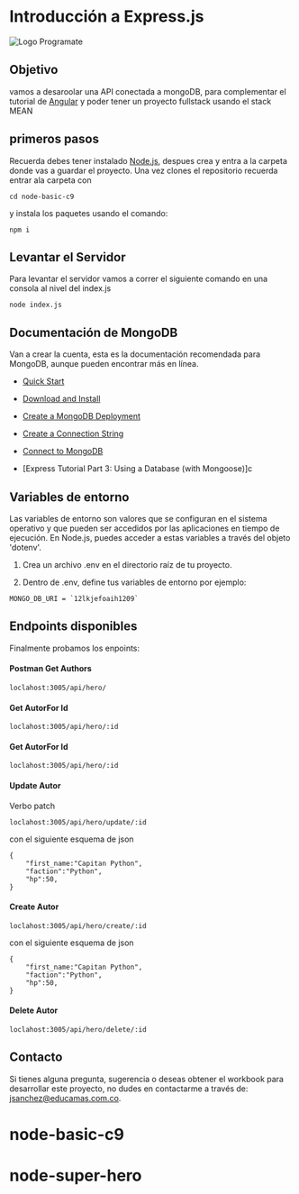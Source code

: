# Introducción a Express.js

<img src="img/programate-academy.png" alt="Logo Programate">

## Objetivo

vamos a desaroolar una API conectada a mongoDB, para complementar el tutorial de [Angular](https://angular.io/tutorial/tour-of-heroes) y poder tener un proyecto fullstack usando el stack MEAN

## primeros pasos
Recuerda debes tener instalado [Node.js](https://nodejs.org/en/download), despues crea y entra a la carpeta donde vas a guardar el proyecto. Una vez clones el repositorio recuerda entrar ala carpeta con
```
cd node-basic-c9
```
y instala los paquetes usando el comando:
```
npm i
```

## Levantar el Servidor



Para levantar el servidor vamos a correr el siguiente comando en una consola al nivel del index.js
```
node index.js
```


## Documentación de MongoDB

Van a crear la cuenta, esta es la documentación recomendada para MongoDB, aunque pueden encontrar más en línea.

* [Quick Start](https://www.mongodb.com/docs/drivers/node/current/quick-start/#quick-start) 
* [Download and Install](https://www.mongodb.com/docs/drivers/node/current/quick-start/download-and-install/)

* [Create a MongoDB Deployment](https://www.mongodb.com/docs/drivers/node/current/quick-start/create-a-deployment/)

* [Create a Connection String](https://www.mongodb.com/docs/drivers/node/current/quick-start/create-a-connection-string/#create-a-connection-string)
* [Connect to MongoDB](https://www.mongodb.com/docs/drivers/node/current/quick-start/connect-to-mongodb/)

* [Express Tutorial Part 3: Using a Database (with Mongoose)]c

## Variables de entorno

Las variables de entorno son valores que se configuran en el sistema operativo y que pueden ser accedidos por las aplicaciones en tiempo de ejecución. En Node.js, puedes acceder a estas variables a través del objeto 'dotenv'.


1. Crea un archivo .env en el directorio raíz de tu proyecto.

2. Dentro de .env, define tus variables de entorno por ejemplo:

```
MONGO_DB_URI = `12lkjefoaih1209`
```
## Endpoints disponibles

Finalmente probamos los enpoints:

#### Postman Get Authors
```
loclahost:3005/api/hero/
```
#### Get AutorFor Id
```
loclahost:3005/api/hero/:id
```

#### Get AutorFor Id
```
loclahost:3005/api/hero/:id
```
#### Update Autor
Verbo patch
```
loclahost:3005/api/hero/update/:id
```
con el siguiente esquema de json
```
{
    "first_name:"Capitan Python",
    "faction":"Python",
    "hp":50,
}
```

#### Create Autor
```
loclahost:3005/api/hero/create/:id
```
con el siguiente esquema de json
```
{
    "first_name:"Capitan Python",
    "faction":"Python",
    "hp":50,
}
```
#### Delete Autor
```
loclahost:3005/api/hero/delete/:id
```



## Contacto

Si tienes alguna pregunta, sugerencia o deseas obtener el workbook para desarrollar este proyecto, no dudes en contactarme a través de: [jsanchez@educamas.com.co](jsanchez@educamas.com.co).

# node-basic-c9
# node-super-hero

